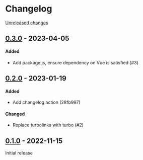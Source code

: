 # Changelog 

[Unreleased changes](https://github.com/rapidez/boldcommerce-order-comments/compare/0.3.0...master)
## [0.3.0](https://github.com/rapidez/boldcommerce-order-comments/releases/tag/0.3.0) - 2023-04-05

#### Added

- Add package.js, ensure dependency on Vue is satisfied (#3)

## [0.2.0](https://github.com/rapidez/boldcommerce-order-comments/releases/tag/0.2.0) - 2023-01-19

#### Added

- Add changelog action (28fb997)

#### Changed

- Replace turbolinks with turbo (#2)

## [0.1.0](https://github.com/rapidez/boldcommerce-order-comments/releases/tag/0.1.0) - 2022-11-15

Initial release

